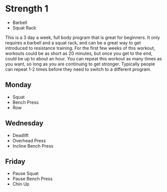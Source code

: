 # Strength 1
 - Barbell
 - Squat Rack

This is a 3 day a week, full body program that is great for beginners. It only requires a barbell and a squat rack, and can be a great way to get introduced to resistance training. For the first few weeks of this workout, workouts could be as short as 20 minutes, but once you get to the end, could be up to about an hour. You can repeat this workout as many times as you want, so long as you are continuing to get stronger. Typically people can repeat 1-2 times before they need to switch to a different program. 

## Monday
 - Squat
 - Bench Press
 - Row

## Wednesday
 - Deadlift
 - Overhead Press
 - Incline Bench Press

## Friday
 - Pause Squat
 - Pause Bench Press
 - Chin Up